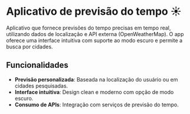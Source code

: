
# Aplicativo de previsão do tempo ☀️ 

Aplicativo que fornece previsões do tempo precisas em tempo real, utilizando dados de localização e API externa (OpenWeatherMap). O app oferece uma interface intuitiva com suporte ao modo escuro e permite a busca por cidades.

## Funcionalidades
- **Previsão personalizada**: Baseada na localização do usuário ou em cidades pesquisadas.
- **Interface intuitiva**: Design clean e moderno com opção de modo escuro.
- **Consumo de APIs**: Integração com serviços de previsão do tempo.
  
